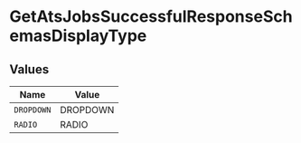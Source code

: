 # GetAtsJobsSuccessfulResponseSchemasDisplayType


## Values

| Name       | Value      |
| ---------- | ---------- |
| `DROPDOWN` | DROPDOWN   |
| `RADIO`    | RADIO      |